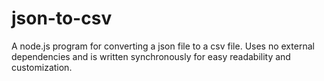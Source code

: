 # json-to-csv
A node.js program for converting a json file to a csv file.
Uses no external dependencies and is written synchronously for easy readability and customization.
